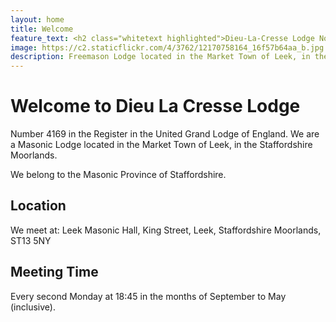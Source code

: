 ```yaml
---
layout: home
title: Welcome
feature_text: <h2 class="whitetext highlighted">Dieu-La-Cresse Lodge No. 4169</h2>
image: https://c2.staticflickr.com/4/3762/12170758164_16f57b64aa_b.jpg
description: Freemason Lodge located in the Market Town of Leek, in the Staffordshire Moorlands.
---
```

 
# Welcome to Dieu La Cresse Lodge 
Number 4169 in the Register in the United Grand Lodge of England.
We are a Masonic Lodge located in the Market Town of Leek, in the Staffordshire Moorlands.

We belong to the Masonic Province of Staffordshire.

## Location
We meet at:
Leek Masonic Hall,
King Street,
Leek,
Staffordshire Moorlands,
ST13 5NY

## Meeting Time
Every second Monday at 18:45 in the months of September to May (inclusive).

